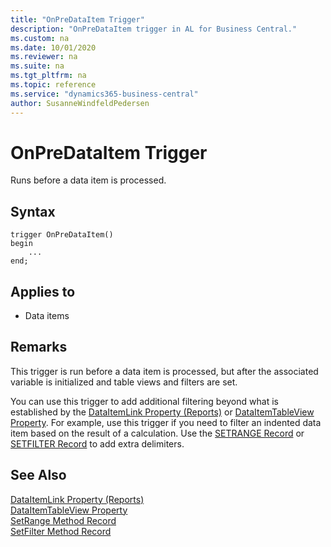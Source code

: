 ```yaml
---
title: "OnPreDataItem Trigger"
description: "OnPreDataItem trigger in AL for Business Central."
ms.custom: na
ms.date: 10/01/2020
ms.reviewer: na
ms.suite: na
ms.tgt_pltfrm: na
ms.topic: reference
ms.service: "dynamics365-business-central"
author: SusanneWindfeldPedersen
---
```


# OnPreDataItem Trigger

Runs before a data item is processed.  

## Syntax  

```AL
trigger OnPreDataItem() 
begin
    ...
end;
```

## Applies to

- Data items  

## Remarks  

This trigger is run before a data item is processed, but after the associated variable is initialized and table views and filters are set.  

You can use this trigger to add additional filtering beyond what is established by the [DataItemLink Property (Reports)](../properties/devenv-dataitemlink-reports-property.md) or [DataItemTableView Property](../properties/devenv-dataitemtableview-property.md). For example, use this trigger if you need to filter an indented data item based on the result of a calculation. Use the [SETRANGE Record](../methods-auto/library.md) or [SETFILTER Record](../methods-auto/library.md)  to add extra delimiters.  

## See Also  

[DataItemLink Property (Reports)](../properties/devenv-dataitemlink-reports-property.md)   
[DataItemTableView Property](../properties/devenv-dataitemtableview-property.md)   
[SetRange Method Record](../methods-auto/library.md)   
[SetFilter Method Record](../methods-auto/library.md)